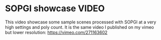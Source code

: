 # SOPGI showcase VIDEO
This video showcase some sample scenes processed with SOPGI at a very high settings and poly count.
It is the same video I published on my vimeo but lower resolution:
https://vimeo.com/271163602
